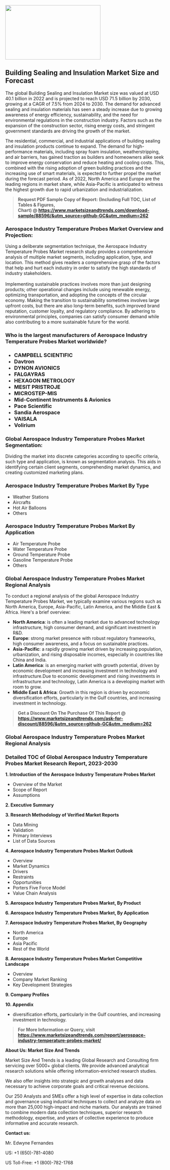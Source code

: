 <p><img class="alignnone size-medium wp-image-20088" src="https://ffe5etoiles.com/wp-content/uploads/2024/12/MST1-300x171.png" alt="" width="300" height="171" /></p><h2>Building Sealing and Insulation Market Size and Forecast</h2><p>The global Building Sealing and Insulation Market size was valued at USD 40.1 billion in 2022 and is projected to reach USD 71.5 billion by 2030, growing at a CAGR of 7.5% from 2024 to 2030. The demand for advanced sealing and insulation materials has seen a steady increase due to growing awareness of energy efficiency, sustainability, and the need for environmental regulations in the construction industry. Factors such as the expansion of the construction sector, rising energy costs, and stringent government standards are driving the growth of the market.</p><p>The residential, commercial, and industrial applications of building sealing and insulation products continue to expand. The demand for high-performance materials, including spray foam insulation, weatherstripping, and air barriers, has gained traction as builders and homeowners alike seek to improve energy conservation and reduce heating and cooling costs. This, combined with the rising adoption of green building practices and the increasing use of smart materials, is expected to further propel the market during the forecast period. As of 2022, North America and Europe are the leading regions in market share, while Asia-Pacific is anticipated to witness the highest growth due to rapid urbanization and industrialization.</p></p><blockquote id="" class=""><strong>Request PDF Sample Copy of Report: (Including Full TOC, List of Tables &amp; Figures, Chart)&nbsp;@&nbsp;<strong><a href="https://www.marketsizeandtrends.com/download-sample/88596/&utm_source=github-GC&utm_medium=262" target="_blank">https://www.marketsizeandtrends.com/download-sample/88596/&utm_source=github-GC&utm_medium=262</a></strong></strong></blockquote><h3 id="" class="">Aerospace Industry Temperature Probes Market&nbsp;Overview and Projection:</h3><p id="" class="">Using a deliberate segmentation technique, the Aerospace Industry Temperature Probes Market research study provides a comprehensive analysis of multiple market segments, including application, type, and location. This method gives readers a comprehensive grasp of the factors that help and hurt each industry in order to satisfy the high standards of industry stakeholders. <br /> <br />Implementing sustainable practices involves more than just designing products; other operational changes include using renewable energy, optimizing transportation, and adopting the concepts of the circular economy. Making the transition to sustainability sometimes involves large upfront costs, but there are also long-term benefits, such improved brand reputation, customer loyalty, and regulatory compliance. By adhering to environmental principles, companies can satisfy consumer demand while also contributing to a more sustainable future for the world.</p><h3 id="" class="">Who is the largest manufacturers of&nbsp;Aerospace Industry Temperature Probes Market worldwide?</h3><h3 class=""><p><ul><li>CAMPBELL SCIENTIFIC </li><li> Davtron </li><li> DYNON AVIONICS </li><li> FALGAYRAS </li><li> HEXAGON METROLOGY </li><li> MESIT PRISTROJE </li><li> MICROSTEP-MIS </li><li> Mid-Continent Instruments & Avionics </li><li> Pace Scientific </li><li> Sandia Aerospace </li><li> VAISALA </li><li> Volirium</li></ul></p></h3><h3 id="" class="">Global&nbsp;Aerospace Industry Temperature Probes Market Segmentation:</h3><p id="" class="">Dividing the market into discrete categories according to specific criteria, such type and application, is known as segmentation analysis. This aids in identifying certain client segments, comprehending market dynamics, and creating customized marketing plans.</p><h3 id="" class="">Aerospace Industry Temperature Probes Market&nbsp;By Type</h3><p><p><ul><li>Weather Stations </li><li> Aircrafts </li><li> Hot Air Balloons </li><li> Others</p></li></ul></p></p><h3 id="" class="">Aerospace Industry Temperature Probes Market&nbsp;By Application</h3><p class=""><p><ul><li>Air Temperature Probe </li><li> Water Temperature Probe </li><li> Ground Temperature Probe </li><li> Gasoline Temperature Probe </li><li> Others</li></ul></p></p><h3 id="" class="">Global Aerospace Industry Temperature Probes Market Regional Analysis</h3><p id="" class="">To conduct a regional analysis of the global Aerospace Industry Temperature Probes Market, we typically examine various regions such as North America, Europe, Asia-Pacific, Latin America, and the Middle East &amp; Africa. Here's a brief overview:</p><ul><li><strong>North America</strong>: is often a leading market due to advanced technology infrastructure, high consumer demand, and significant investment in R&amp;D.</li><li><strong>Europe</strong>: strong market presence with robust regulatory frameworks, high consumer awareness, and a focus on sustainable practices.</li><li><strong>Asia-Pacific</strong>: a rapidly growing market driven by increasing population, urbanization, and rising disposable incomes, especially in countries like China and India.</li><li><strong>Latin America</strong>: is an emerging market with growth potential, driven by economic development and increasing investment in technology and infrastructure.Due to economic development and rising investments in infrastructure and technology, Latin America is a developing market with room to grow.</li><li><strong>Middle East &amp; Africa</strong>: Growth in this region is driven by economic diversification efforts, particularly in the Gulf countries, and increasing investment in technology.</li></ul><blockquote id="" class=""><strong>Get a Discount On The Purchase Of This Report @ <strong><a href="https://www.marketsizeandtrends.com/ask-for-discount/88596/&utm_source=github-GC&utm_medium=262" target="_blank">https://www.marketsizeandtrends.com/ask-for-discount/88596/&utm_source=github-GC&utm_medium=262</a></strong></strong></blockquote><h3 id="" class="">Global Aerospace Industry Temperature Probes Market Regional Analysis</h3><h3 id="" class="">Detailed TOC of Global Aerospace Industry Temperature Probes Market Research Report, 2023-2030</h3><p id="" class=""><strong>1. Introduction of the Aerospace Industry Temperature Probes Market</strong></p><ul><li>Overview of the Market</li><li>Scope of Report</li><li>Assumptions</li></ul><p id="" class=""><strong>2. Executive Summary</strong></p><p id="" class=""><strong>3. Research Methodology of Verified Market Reports</strong></p><ul><li>Data Mining</li><li>Validation</li><li>Primary Interviews</li><li>List of Data Sources</li></ul><p id="" class=""><strong>4. Aerospace Industry Temperature Probes Market Outlook</strong></p><ul><li>Overview</li><li>Market Dynamics</li><li>Drivers</li><li>Restraints</li><li>Opportunities</li><li>Porters Five Force Model</li><li>Value Chain Analysis</li></ul><p id="" class=""><strong>5. Aerospace Industry Temperature Probes Market, By Product</strong></p><p id="" class=""><strong>6. Aerospace Industry Temperature Probes Market, By Application</strong></p><p id="" class=""><strong>7. Aerospace Industry Temperature Probes Market, By Geography</strong></p><ul><li>North America</li><li>Europe</li><li>Asia Pacific</li><li>Rest of the World</li></ul><p id="" class=""><strong>8. Aerospace Industry Temperature Probes Market Competitive Landscape</strong></p><ul><li>Overview</li><li>Company Market Ranking</li><li>Key Development Strategies</li></ul><p id="" class=""><strong>9. Company Profiles</strong></p><p id="" class=""><strong>10. Appendix</strong></p><ul><li>diversification efforts, particularly in the Gulf countries, and increasing investment in technology.</li></ul><blockquote id="" class=""><strong>For More Information or Query, visit <strong><strong><a href="https://www.marketsizeandtrends.com/report/aerospace-industry-temperature-probes-market/" target="_blank">https://www.marketsizeandtrends.com/report/aerospace-industry-temperature-probes-market/</a></strong></strong></strong></blockquote><p id="" class=""><strong>About Us: Market Size And Trends</strong></p><p id="" class="">Market Size And Trends is a leading Global Research and Consulting firm servicing over 5000+ global clients. We provide advanced analytical research solutions while offering information-enriched research studies.</p><p id="" class="">We also offer insights into strategic and growth analyses and data necessary to achieve corporate goals and critical revenue decisions.</p><p id="" class="">Our 250 Analysts and SMEs offer a high level of expertise in data collection and governance using industrial techniques to collect and analyze data on more than 25,000 high-impact and niche markets. Our analysts are trained to combine modern data collection techniques, superior research methodology, expertise, and years of collective experience to produce informative and accurate research.</p><p id="" class=""><strong>Contact us:</strong></p><p id="" class="">Mr. Edwyne Fernandes</p><p id="" class="">US: +1 (650)-781-4080</p><p id="" class="">US Toll-Free: +1 (800)-782-1768</p>
